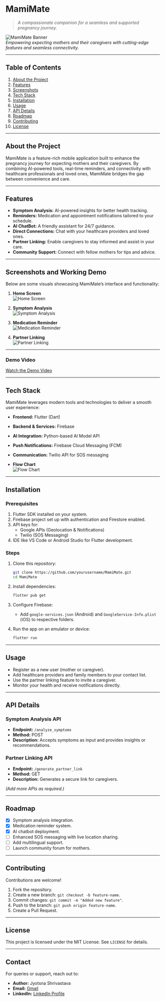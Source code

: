 # **MamiMate**  
> *A compassionate companion for a seamless and supported pregnancy journey.*  

![MamiMate Banner](https://github.com/jyotsna030/Mami-Mate/blob/main/assets/images/1.png)  
*Empowering expecting mothers and their caregivers with cutting-edge features and seamless connectivity.*  

---

## **Table of Contents**  
1. [About the Project](#about-the-project)  
2. [Features](#features)  
3. [Screenshots](#screenshots)  
4. [Tech Stack](#tech-stack)  
5. [Installation](#installation)  
6. [Usage](#usage)  
7. [API Details](#api-details)  
8. [Roadmap](#roadmap)  
9. [Contributing](#contributing)  
10. [License](#license)  

---

## **About the Project**  
MamiMate is a feature-rich mobile application built to enhance the pregnancy journey for expecting mothers and their caregivers. By combining AI-powered tools, real-time reminders, and connectivity with healthcare professionals and loved ones, MamiMate bridges the gap between convenience and care.  

---

## **Features**  
- **Symptom Analysis:** AI-powered insights for better health tracking.  
- **Reminders:** Medication and appointment notifications tailored to your schedule.  
- **AI ChatBot:** A friendly assistant for 24/7 guidance.  
- **Direct Connections:** Chat with your healthcare providers and loved ones.  
- **Partner Linking:** Enable caregivers to stay informed and assist in your care.  
- **Community Support:** Connect with fellow mothers for tips and advice.  

---

## **Screenshots and Working Demo**  
Below are some visuals showcasing MamiMate’s interface and functionality:  

1. **Home Screen**  
   ![Home Screen](https://github.com/jyotsna030/Mami-Mate/blob/main/assets/images/2.png)  

2. **Symptom Analysis**  
   ![Symptom Analysis](https://github.com/jyotsna030/Mami-Mate/blob/main/assets/images/3.png)  

3. **Medication Reminder**  
   ![Medication Reminder](https://github.com/jyotsna030/Mami-Mate/blob/main/assets/images/4.png) 

4. **Partner Linking**  
   ![Partner Linking](https://github.com/jyotsna030/Mami-Mate/blob/main/assets/images/5.png)


---

### **Demo Video**  

[Watch the Demo Video](https://youtu.be/rYRAOQJTUCE?si=Y9pobikV_nXJs5zN)  

---

## **Tech Stack**  
MamiMate leverages modern tools and technologies to deliver a smooth user experience:  
- **Frontend:** Flutter (Dart)  
- **Backend & Services:** Firebase  
- **AI Integration:** Python-based AI Model API  
- **Push Notifications:** Firebase Cloud Messaging (FCM)  
- **Communication:** Twilio API for SOS messaging

- **Flow Chart**  
   ![Flow Chart](https://github.com/jyotsna030/Mami-Mate/blob/main/assets/images/Mami-Mate%20FlowChart.png)

---

## **Installation**  

### **Prerequisites**  
1. Flutter SDK installed on your system.  
2. Firebase project set up with authentication and Firestore enabled.  
3. API keys for:  
   - Google APIs (Geolocation & Notifications)  
   - Twilio (SOS Messaging)  
4. IDE like VS Code or Android Studio for Flutter development.  

### **Steps**  
1. Clone this repository:  
   ```bash  
   git clone https://github.com/yourusername/MamiMate.git  
   cd MamiMate  
   ```  

2. Install dependencies:  
   ```bash  
   flutter pub get  
   ```  

3. Configure Firebase:  
   - Add `google-services.json` (Android) and `GoogleService-Info.plist` (iOS) to respective folders.  

4. Run the app on an emulator or device:  
   ```bash  
   flutter run  
   ```  

---

## **Usage**  
- Register as a new user (mother or caregiver).  
- Add healthcare providers and family members to your contact list.  
- Use the partner linking feature to invite a caregiver.  
- Monitor your health and receive notifications directly.  

---

## **API Details**  

### **Symptom Analysis API**  
- **Endpoint:** `/analyze_symptoms`  
- **Method:** POST  
- **Description:** Accepts symptoms as input and provides insights or recommendations.  

### **Partner Linking API**  
- **Endpoint:** `/generate_partner_link`  
- **Method:** GET  
- **Description:** Generates a secure link for caregivers.  

*(Add more APIs as required.)*  

---

## **Roadmap**  
- [x] Symptom analysis integration.  
- [x] Medication reminder system.  
- [x] AI chatbot deployment.  
- [ ] Enhanced SOS messaging with live location sharing.  
- [ ] Add multilingual support.  
- [ ] Launch community forum for mothers.  

---

## **Contributing**  
Contributions are welcome!  
1. Fork the repository.  
2. Create a new branch: `git checkout -b feature-name`.  
3. Commit changes: `git commit -m "Added new feature"`.  
4. Push to the branch: `git push origin feature-name`.  
5. Create a Pull Request.  

---

## **License**  
This project is licensed under the MIT License. See `LICENSE` for details.  

---

## **Contact**  
For queries or support, reach out to:  
- **Author:** Jyotsna Shrivastava  
- **Email:** [Gmail](@jyotsnas0306@gmail.com)  
- **LinkedIn:** [LinkedIn Profile](https://www.linkedin.com/in/jyotsna-shrivastava-78b5192b2)  


